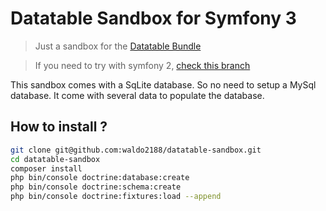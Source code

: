 Datatable Sandbox for Symfony 3
===============================

> Just a sandbox for the [Datatable Bundle](https://github.com/waldo2188/DatatableBundle)

> If you need to try with symfony 2, [check this branch](https://github.com/waldo2188/datatable-sandbox/tree/symfony2) 

This sandbox comes with a SqLite database. So no need to setup a MySql database. It come with several data to populate the database.


## How to install ?

```bash
git clone git@github.com:waldo2188/datatable-sandbox.git
cd datatable-sandbox
composer install
php bin/console doctrine:database:create
php bin/console doctrine:schema:create 
php bin/console doctrine:fixtures:load --append
```
